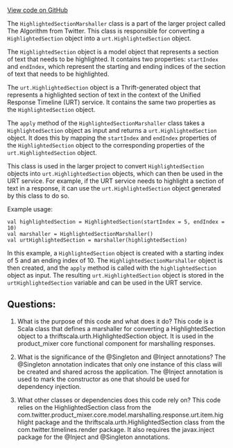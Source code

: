 [View code on GitHub](https://github.com/misbahsy/the-algorithm/product-mixer/core/src/main/scala/com/twitter/product_mixer/core/functional_component/marshaller/response/urt/item/highlight/HighlightedSectionMarshaller.scala)

The `HighlightedSectionMarshaller` class is a part of the larger project called The Algorithm from Twitter. This class is responsible for converting a `HighlightedSection` object into a `urt.HighlightedSection` object. 

The `HighlightedSection` object is a model object that represents a section of text that needs to be highlighted. It contains two properties: `startIndex` and `endIndex`, which represent the starting and ending indices of the section of text that needs to be highlighted. 

The `urt.HighlightedSection` object is a Thrift-generated object that represents a highlighted section of text in the context of the Unified Response Timeline (URT) service. It contains the same two properties as the `HighlightedSection` object. 

The `apply` method of the `HighlightedSectionMarshaller` class takes a `HighlightedSection` object as input and returns a `urt.HighlightedSection` object. It does this by mapping the `startIndex` and `endIndex` properties of the `HighlightedSection` object to the corresponding properties of the `urt.HighlightedSection` object. 

This class is used in the larger project to convert `HighlightedSection` objects into `urt.HighlightedSection` objects, which can then be used in the URT service. For example, if the URT service needs to highlight a section of text in a response, it can use the `urt.HighlightedSection` object generated by this class to do so. 

Example usage:

```
val highlightedSection = HighlightedSection(startIndex = 5, endIndex = 10)
val marshaller = HighlightedSectionMarshaller()
val urtHighlightedSection = marshaller(highlightedSection)
``` 

In this example, a `HighlightedSection` object is created with a starting index of 5 and an ending index of 10. The `HighlightedSectionMarshaller` object is then created, and the `apply` method is called with the `highlightedSection` object as input. The resulting `urt.HighlightedSection` object is stored in the `urtHighlightedSection` variable and can be used in the URT service.
## Questions: 
 1. What is the purpose of this code and what does it do?
   This code is a Scala class that defines a marshaller for converting a HighlightedSection object to a thriftscala.urth.HighlightedSection object. It is used in the product_mixer core functional component for marshalling responses.

2. What is the significance of the @Singleton and @Inject annotations?
   The @Singleton annotation indicates that only one instance of this class will be created and shared across the application. The @Inject annotation is used to mark the constructor as one that should be used for dependency injection.

3. What other classes or dependencies does this code rely on?
   This code relies on the HighlightedSection class from the com.twitter.product_mixer.core.model.marshalling.response.urt.item.highlight package and the thriftscala.urth.HighlightedSection class from the com.twitter.timelines.render package. It also requires the javax.inject package for the @Inject and @Singleton annotations.